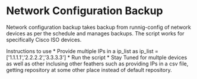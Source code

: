 # Network Configuration Backup
Network configuration backup takes backup from runnig-config of network devices as per the schedule and manages backups. The script works for specifically Cisco ISO devices.

  Instructions to use
    * Provide multiple IPs in a ip_list as ip_list =  ['1.1.1.1','2.2.2.2','3.3.3.3']
    * Run the script
    * Stay Tuned for multple devices as well as other inclusing other feathers such as providing IPs in a csv file, getting repository at some other place instead of default repository.
  
  
  
